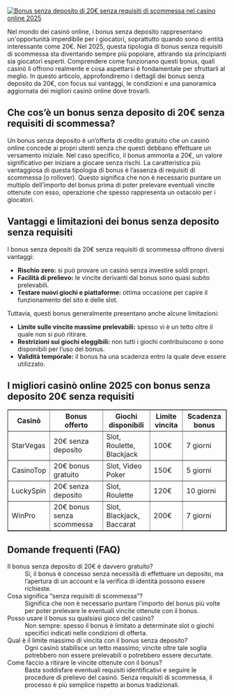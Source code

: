 [![Bonus senza deposito di 20€ senza requisiti di scommessa nel casino online 2025](https://123-caf.pages.dev/gitsignup.png)](https://vrmoo.ru/Bt82HjjY)

<p>Nel mondo dei casinò online, i bonus senza deposito rappresentano un'opportunità imperdibile per i giocatori, soprattutto quando sono di entità interessante come 20€. Nel 2025, questa tipologia di bonus senza requisiti di scommessa sta diventando sempre più popolare, attirando sia principianti sia giocatori esperti. Comprendere come funzionano questi bonus, quali casinò li offrono realmente e cosa aspettarsi è fondamentale per sfruttarli al meglio. In questo articolo, approfondiremo i dettagli dei bonus senza deposito da 20€, con focus sui vantaggi, le condizioni e una panoramica aggiornata dei migliori casinò online dove trovarli.</p>  <h2>Che cos’è un bonus senza deposito di 20€ senza requisiti di scommessa?</h2> <p>Un bonus senza deposito è un’offerta di credito gratuito che un casinò online concede ai propri utenti senza che questi debbano effettuare un versamento iniziale. Nel caso specifico, il bonus ammonta a 20€, un valore significativo per iniziare a giocare senza rischi. La caratteristica più vantaggiosa di questa tipologia di bonus è l’assenza di requisiti di scommessa (o rollover). Questo significa che non è necessario puntare un multiplo dell’importo del bonus prima di poter prelevare eventuali vincite ottenute con esso, operazione che spesso rappresenta un ostacolo per i giocatori.</p>  <h2>Vantaggi e limitazioni dei bonus senza deposito senza requisiti</h2> <p>I bonus senza depositi da 20€ senza requisiti di scommessa offrono diversi vantaggi:</p> <ul>   <li><strong>Rischio zero:</strong> si può provare un casinò senza investire soldi propri.</li>   <li><strong>Facilità di prelievo:</strong> le vincite derivanti dal bonus sono quasi subito prelevabili.</li>   <li><strong>Testare nuovi giochi e piattaforme:</strong> ottima occasione per capire il funzionamento del sito e delle slot.</li> </ul> <p>Tuttavia, questi bonus generalmente presentano anche alcune limitazioni:</p> <ul>   <li><strong>Limite sulle vincite massime prelevabili:</strong> spesso vi è un tetto oltre il quale non si può ritirare.</li>   <li><strong>Restrizioni sui giochi eleggibili:</strong> non tutti i giochi contribuiscono o sono disponibili per l’uso del bonus.</li>   <li><strong>Validità temporale:</strong> il bonus ha una scadenza entro la quale deve essere utilizzato.</li> </ul>  <h2>I migliori casinò online 2025 con bonus senza deposito 20€ senza requisiti</h2> <table border="1" cellpadding="5" cellspacing="0">   <thead>     <tr>       <th>Casinò</th>       <th>Bonus offerto</th>       <th>Giochi disponibili</th>       <th>Limite vincita</th>       <th>Scadenza bonus</th>     </tr>   </thead>   <tbody>     <tr>       <td>StarVegas</td>       <td>20€ senza deposito</td>       <td>Slot, Roulette, Blackjack</td>       <td>100€</td>       <td>7 giorni</td>     </tr>     <tr>       <td>CasinoTop</td>       <td>20€ bonus gratuito</td>       <td>Slot, Video Poker</td>       <td>150€</td>       <td>5 giorni</td>     </tr>     <tr>       <td>LuckySpin</td>       <td>20€ senza deposito</td>       <td>Slot, Roulette</td>       <td>120€</td>       <td>10 giorni</td>     </tr>     <tr>       <td>WinPro</td>       <td>20€ bonus senza scommessa</td>       <td>Slot, Blackjack, Baccarat</td>       <td>200€</td>       <td>7 giorni</td>     </tr>   </tbody> </table>  <h2>Domande frequenti (FAQ)</h2> <dl>   <dt>Il bonus senza deposito di 20€ è davvero gratuito?</dt>   <dd>Sì, il bonus è concesso senza necessità di effettuare un deposito, ma l’apertura di un account e la verifica di identità possono essere richieste.</dd>    <dt>Cosa significa “senza requisiti di scommessa”?</dt>   <dd>Significa che non è necessario puntare l’importo del bonus più volte per poter prelevare le eventuali vincite ottenute con il bonus.</dd>    <dt>Posso usare il bonus su qualsiasi gioco del casinò?</dt>   <dd>Non sempre: spesso il bonus è limitato a determinate slot o giochi specifici indicati nelle condizioni di offerta.</dd>    <dt>Qual è il limite massimo di vincita con il bonus senza deposito?</dt>   <dd>Ogni casinò stabilisce un tetto massimo; vincite oltre tale soglia potrebbero non essere prelevabili o potrebbero essere decurtate.</dd>    <dt>Come faccio a ritirare le vincite ottenute con il bonus?</dt>   <dd>Basta soddisfare eventuali requisiti identificativi e seguire le procedure di prelievo del casinò. Senza requisiti di scommessa, il processo è più semplice rispetto ai bonus tradizionali.</dd> </dl>